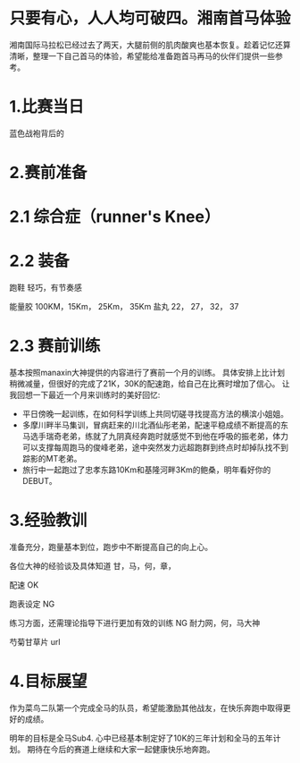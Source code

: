 只要有心，人人均可破四。湘南首马体验
====

湘南国际马拉松已经过去了两天，大腿前侧的肌肉酸爽也基本恢复。趁着记忆还算清晰，整理一下自己首马的体验，希望能给准备跑首马再马的伙伴们提供一些参考。

# 1.比赛当日




蓝色战袍背后的


# 2.赛前准备

# 2.1 综合症（runner's Knee）

# 2.2 装备

跑鞋
轻巧，有节奏感

能量胶
100KM，15Km， 25Km， 35Km
盐丸
22， 27， 32， 37

# 2.3 赛前训练
基本按照manaxin大神提供的内容进行了赛前一个月的训练。
具体安排上比计划稍微减量，但很好的完成了21K，30K的配速跑，给自己在比赛时增加了信心。
让我回想一下最近一个月来训练时的美好回忆:
+ 平日傍晚一起训练，在如何科学训练上共同切磋寻找提高方法的横滨小姐姐。
+ 多摩川畔半马集训，冒病赶来的川北酒仙彤老弟，配速平稳成绩不断提高的东马选手瑞奇老弟，练就了九阴真经奔跑时就感觉不到他在呼吸的振老弟，体力可以支撑每周跑马的俊峰老弟，途中突然发力远超跑群到终点时却掉队找不到踪影的MT老弟。
+ 旅行中一起跑过了忠孝东路10Km和基隆河畔3Km的鲍桑，明年看好你的DEBUT。

# 3.经验教训

准备充分，跑量基本到位，跑步中不断提高自己的向上心。

各位大神的经验谈及具体知道
甘，马，何，章，

配速 OK

跑表设定 NG

练习方面，还需理论指导下进行更加有效的训练 NG
耐力网，何，马大神

芍菊甘草片
url

# 4.目标展望

作为菜鸟二队第一个完成全马的队员，希望能激励其他战友，在快乐奔跑中取得更好的成绩。

明年的目标是全马Sub4.
心中已经基本制定好了10K的三年计划和全马的五年计划。
期待在今后的赛道上继续和大家一起健康快乐地奔跑。
